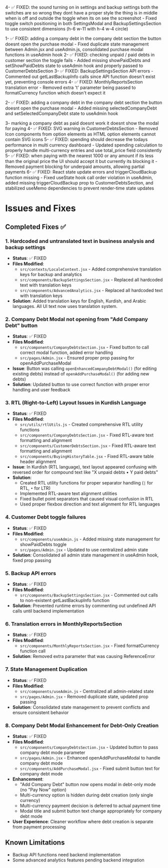 


4- ✅ FIXED: the sound turning on in settings and backup settings both the switches are so wrong they dont have a proper style the thing is in middle when is off and outside the toggle when its on see the screenshot - Fixed toggle switch positioning in both SettingsModal and BackupSettingsSection to use consistent dimensions (h-6 w-11 with h-4 w-4 circle) 

1- ✅ FIXED: adding a company debt in the company debt section the button doesnt open the purchase modal - Fixed duplicate state management between Admin.jsx and useAdmin.js, consolidated purchase modal functions in useAdmin hook
2- ✅ FIXED: checking unpaid / paid debts in customer section the toggle fails - Added missing showPaidDebts and setShowPaidDebts state to useAdmin hook and properly passed to CustomerDebtsSection
3- ✅ FIXED: BackupSettingsSection API errors - Commented out getLastBackupInfo calls since API function doesn't exist yet, preventing console errors
4- ✅ FIXED: MonthlyReportsSection translation error - Removed extra 't' parameter being passed to formatCurrency function which doesn't expect it

2- ✅ FIXED: adding a company debt in the company debt section the button doesnt open the purchase modal - Added missing selectedCompanyDebt and setSelectedCompanyDebt state to useAdmin hook 



3- marking a company debt as paid doesnt work it doesnt show the modal for paying 
4- ✅ FIXED: SVG warning in CustomerDebtsSection - Removed Icon components from option elements as HTML option elements cannot contain SVG icons
5- ✅ FIXED: spending should decrease the todays performance in multi currency dashboard - Updated spending calculation to properly handle multi-currency entries and use total_price field consistently 
5- ✅ FIXED: when paying with the nearest 1000 or any amount if its less than the original price the UI should accept it but currently its blocking it - Removed payment blocking for underpaid amounts, allowing partial payments
6- ✅ FIXED: React state update errors and triggerCloudBackup function missing - Fixed useState hook call order violation in useAdmin, added missing triggerCloudBackup prop to CustomerDebtsSection, and stabilized useMemo dependencies to prevent render-time state updates
# Issues and Fixes

## Completed Fixes ✅

### 1. Hardcoded and untranslated text in business analysis and backup settings
- **Status**: ✅ FIXED
- **Files Modified**: 
  - `src/contexts/LocaleContext.jsx` - Added comprehensive translation keys for backup and analytics
  - `src/components/BackupSettingsSection.jsx` - Replaced all hardcoded text with translation keys
  - `src/components/AdvancedAnalytics.jsx` - Replaced all hardcoded text with translation keys
- **Solution**: Added translation keys for English, Kurdish, and Arabic languages. All UI text now uses translation system.

### 2. Company Debt Modal not opening from "Add Company Debt" button
- **Status**: ✅ FIXED  
- **Files Modified**:
  - `src/components/CompanyDebtsSection.jsx` - Fixed button to call correct modal function, added error handling
  - `src/pages/Admin.jsx` - Ensured proper prop passing for openAddPurchaseModal
- **Issue**: Button was calling `openEnhancedCompanyDebtModal()` (for editing existing debts) instead of `openAddPurchaseModal()` (for adding new debts)
- **Solution**: Updated button to use correct function with proper error handling and user feedback

### 3. RTL (Right-to-Left) Layout Issues in Kurdish Language
- **Status**: ✅ FIXED
- **Files Modified**:
  - `src/utils/rtlUtils.js` - Created comprehensive RTL utility functions
  - `src/components/CompanyDebtsSection.jsx` - Fixed RTL-aware text formatting and alignment
  - `src/components/CustomerDebtsSection.jsx` - Fixed RTL-aware text formatting and alignment  
  - `src/components/BuyingHistoryTable.jsx` - Fixed RTL-aware table header alignment
- **Issue**: In Kurdish (RTL language), text layout appeared confusing with reversed order for compound text like "X unpaid debts • Y paid debts"
- **Solution**: 
  - Created RTL utility functions for proper separator handling (`|` for RTL, `•` for LTR)
  - Implemented RTL-aware text alignment utilities
  - Fixed bullet point separators that caused visual confusion in RTL
  - Used proper flexbox direction and text alignment for RTL languages

### 4. Customer Debt toggle failures
- **Status**: ✅ FIXED
- **Files Modified**: 
  - `src/components/useAdmin.js` - Added missing state management for showPaidDebts toggle
  - `src/pages/Admin.jsx` - Updated to use centralized admin state
- **Solution**: Consolidated all admin state management in useAdmin hook, fixed prop passing

### 5. Backup API errors
- **Status**: ✅ FIXED
- **Files Modified**: 
  - `src/components/BackupSettingsSection.jsx` - Commented out calls to non-existent getLastBackupInfo function
- **Solution**: Prevented runtime errors by commenting out undefined API calls until backend implementation

### 6. Translation errors in MonthlyReportsSection
- **Status**: ✅ FIXED
- **Files Modified**: 
  - `src/components/MonthlyReportsSection.jsx` - Fixed formatCurrency function call
- **Solution**: Removed extra parameter that was causing ReferenceError

### 7. State Management Duplication
- **Status**: ✅ FIXED
- **Files Modified**: 
  - `src/components/useAdmin.js` - Centralized all admin-related state
  - `src/pages/Admin.jsx` - Removed duplicate state, updated prop passing
- **Solution**: Consolidated state management to prevent conflicts and ensure consistent behavior

### 8. Company Debt Modal Enhancement for Debt-Only Creation
- **Status**: ✅ FIXED
- **Files Modified**:
  - `src/components/CompanyDebtsSection.jsx` - Updated button to pass company debt mode parameter
  - `src/pages/Admin.jsx` - Enhanced openAddPurchaseModal to handle company debt mode
  - `src/components/AddPurchaseModal.jsx` - Fixed submit button text for company debt mode
- **Enhancement**: 
  - "Add Company Debt" button now opens modal in debt-only mode (no "Pay Now" option)
  - Multi-currency option is hidden during debt creation (only single currency)
  - Multi-currency payment decision is deferred to actual payment time
  - Modal title and submit button text change appropriately for company debt mode
- **User Experience**: Cleaner workflow where debt creation is separate from payment processing

## Known Limitations
- Backup API functions need backend implementation
- Some advanced analytics features pending backend integration